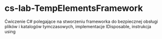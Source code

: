 # cs-lab-TempElementsFramework
Ćwiczenie C# polegające na stworzeniu frameworka do bezpiecznej obsługi plików i katalogów tymczasowych, implementacje IDisposable, instrukcja using
